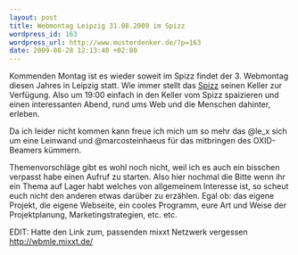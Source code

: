 ```yaml
--- 
layout: post
title: Webmontag Leipzig 31.08.2009 im Spizz
wordpress_id: 163
wordpress_url: http://www.musterdenker.de/?p=163
date: 2009-08-28 12:13:40 +02:00
---
```

Kommenden Montag ist es wieder soweit im Spizz findet der 3. Webmontag diesen Jahres in Leipzig statt. Wie immer stellt das <a href="www.spizz.info" target="_blank">Spizz</a> seinen Keller zur Verfügung. Also um 19:00 einfach in den Keller vom Spizz spaizieren und einen interessanten Abend, rund ums Web und die Menschen dahinter, erleben.

Da ich leider nicht kommen kann freue ich mich um so mehr das @le_x sich um eine Leinwand und @marcosteinhaeus für das mitbringen des OXID-Beamers kümmern.

Themenvorschläge gibt es wohl noch nicht, weil ich es auch ein bisschen verpasst habe einen Aufruf zu starten. Also hier nochmal die Bitte wenn ihr ein Thema auf Lager habt welches von allgemeinem Interesse ist, so scheut euch nicht den anderen etwas darüber zu erzählen. Egal ob: das eigene Projekt, die eigene Webseite, ein cooles Programm, eure Art und Weise der Projektplanung, Marketingstrategien, etc. etc.

EDIT: Hatte den Link zum, passenden mixxt Netzwerk vergessen<a href="http://wbmle.mixxt.de/" target="_blank"> http://wbmle.mixxt.de/</a>

